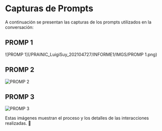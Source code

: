 # Capturas de Prompts

A continuación se presentan las capturas de los prompts utilizados en la conversación:

## PROMP 1
![PROMP 1](/PRAINIC_LuigiSuy_202104727/INFORME1/IMGS/PROMP 1.png)

## PROMP 2
![PROMP 2](/PRAINIC_LuigiSuy_202104727/INFORME1/IMGS/PROMP%202.png)

## PROMP 3
![PROMP 3](/PRAINIC_LuigiSuy_202104727/INFORME1/IMGS/PROMP%203.png)

Estas imágenes muestran el proceso y los detalles de las interacciones realizadas. 📸

